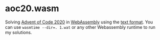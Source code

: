# aoc20.wasm
Solving [Advent of Code 2020](https://adventofcode.com/2020) in [WebAssembly](https://webassembly.org/) using the [text format](https://webassembly.github.io/spec/core/text/index.html). You can use `wasmtime --dir=. 1.wat` or any other Webassembly runtime to run my solutions.
